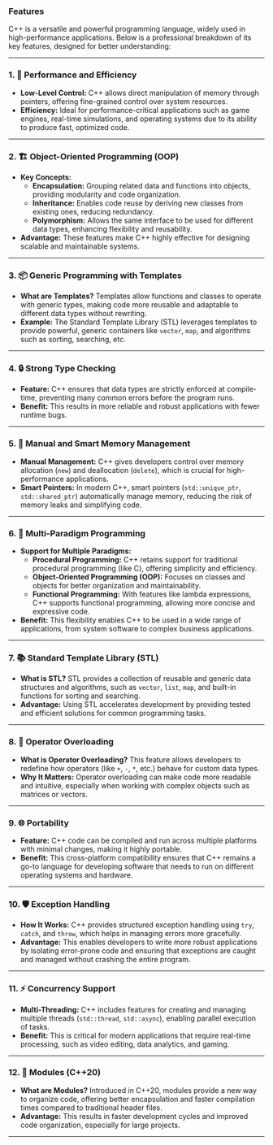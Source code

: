 ### **Features**  

C++ is a versatile and powerful programming language, widely used in high-performance applications. Below is a professional breakdown of its key features, designed for better understanding:  

---

### **1. 🚀 Performance and Efficiency**  
- **Low-Level Control:** C++ allows direct manipulation of memory through pointers, offering fine-grained control over system resources.  
- **Efficiency:** Ideal for performance-critical applications such as game engines, real-time simulations, and operating systems due to its ability to produce fast, optimized code.  

---

### **2. 🏗️ Object-Oriented Programming (OOP)**  
- **Key Concepts:**  
  - **Encapsulation:** Grouping related data and functions into objects, providing modularity and code organization.  
  - **Inheritance:** Enables code reuse by deriving new classes from existing ones, reducing redundancy.  
  - **Polymorphism:** Allows the same interface to be used for different data types, enhancing flexibility and reusability.  
- **Advantage:** These features make C++ highly effective for designing scalable and maintainable systems.  

---

### **3. 📦 Generic Programming with Templates**  
- **What are Templates?** Templates allow functions and classes to operate with generic types, making code more reusable and adaptable to different data types without rewriting.  
- **Example:** The Standard Template Library (STL) leverages templates to provide powerful, generic containers like `vector`, `map`, and algorithms such as sorting, searching, etc.  

---

### **4. 🔒 Strong Type Checking**  
- **Feature:** C++ ensures that data types are strictly enforced at compile-time, preventing many common errors before the program runs.  
- **Benefit:** This results in more reliable and robust applications with fewer runtime bugs.  

---

### **5. 💾 Manual and Smart Memory Management**  
- **Manual Management:** C++ gives developers control over memory allocation (`new`) and deallocation (`delete`), which is crucial for high-performance applications.  
- **Smart Pointers:** In modern C++, smart pointers (`std::unique_ptr`, `std::shared_ptr`) automatically manage memory, reducing the risk of memory leaks and simplifying code.  

---

### **6. 🎨 Multi-Paradigm Programming**  
- **Support for Multiple Paradigms:**  
  - **Procedural Programming:** C++ retains support for traditional procedural programming (like C), offering simplicity and efficiency.  
  - **Object-Oriented Programming (OOP):** Focuses on classes and objects for better organization and maintainability.  
  - **Functional Programming:** With features like lambda expressions, C++ supports functional programming, allowing more concise and expressive code.  
- **Benefit:** This flexibility enables C++ to be used in a wide range of applications, from system software to complex business applications.  

---

### **7. 📚 Standard Template Library (STL)**  
- **What is STL?** STL provides a collection of reusable and generic data structures and algorithms, such as `vector`, `list`, `map`, and built-in functions for sorting and searching.  
- **Advantage:** Using STL accelerates development by providing tested and efficient solutions for common programming tasks.  

---

### **8. 🔄 Operator Overloading**  
- **What is Operator Overloading?** This feature allows developers to redefine how operators (like `+`, `-`, `*`, etc.) behave for custom data types.  
- **Why It Matters:** Operator overloading can make code more readable and intuitive, especially when working with complex objects such as matrices or vectors.  

---

### **9. 🌐 Portability**  
- **Feature:** C++ code can be compiled and run across multiple platforms with minimal changes, making it highly portable.  
- **Benefit:** This cross-platform compatibility ensures that C++ remains a go-to language for developing software that needs to run on different operating systems and hardware.  

---

### **10. 🛡️ Exception Handling**  
- **How It Works:** C++ provides structured exception handling using `try`, `catch`, and `throw`, which helps in managing errors more gracefully.  
- **Advantage:** This enables developers to write more robust applications by isolating error-prone code and ensuring that exceptions are caught and managed without crashing the entire program.  

---

### **11. ⚡ Concurrency Support**  
- **Multi-Threading:** C++ includes features for creating and managing multiple threads (`std::thread`, `std::async`), enabling parallel execution of tasks.  
- **Benefit:** This is critical for modern applications that require real-time processing, such as video editing, data analytics, and gaming.  

---

### **12. 📂 Modules (C++20)**  
- **What are Modules?** Introduced in C++20, modules provide a new way to organize code, offering better encapsulation and faster compilation times compared to traditional header files.  
- **Advantage:** This results in faster development cycles and improved code organization, especially for large projects.  

---
